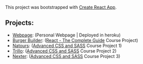 This project was bootstrapped with [Create React App](https://github.com/facebook/create-react-app).

## Projects:

-   [Webpage][personal-webpage]: (Personal Webpage | Deployed in heroku)
-   [Burger Builder][burger-builder]: ([React - The Complete Guide][react-the-complete-guide] Course Project)
-   [Natours][natours]: ([Advanced CSS and SASS][advanced-css-and-sass] Course Project 1)
-   [Trillo][trillo]: ([Advanced CSS and SASS][advanced-css-and-sass] Course Project 2)
-   [Nexter][nexter]: ([Advanced CSS and SASS][advanced-css-and-sass] Course Project 3)

[personal-webpage]: https://github-webpage.herokuapp.com/
[react-the-complete-guide]: https://www.udemy.com/course/react-the-complete-guide-incl-redux/
[burger-builder]: https://anik7303.github.io/react-the-complete-guide/
[advanced-css-and-sass]: https://www.udemy.com/course/advanced-css-and-sass/
[natours]: https://anik7303.github.io/advanced-css-course-natours/
[trillo]: https://anik7303.github.io/advanced-css-course-trillo/
[nexter]: https://anik7303.github.io/advanced-css-course-nexter/
